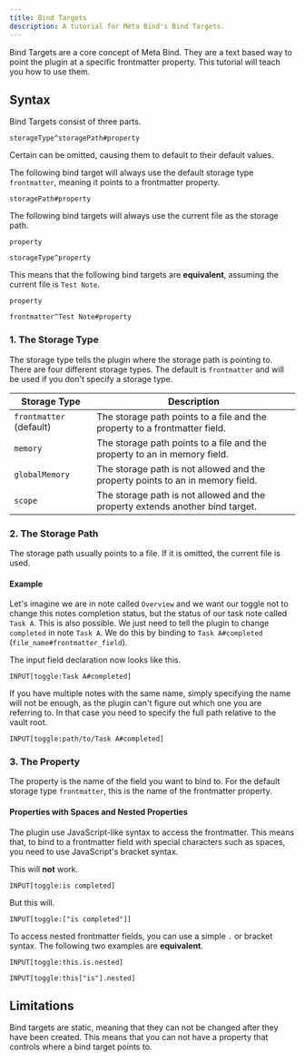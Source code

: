 ```yaml
---
title: Bind Targets
description: A tutorial for Meta Bind's Bind Targets.
---
```


Bind Targets are a core concept of Meta Bind.
They are a text based way to point the plugin at a specific frontmatter property.
This tutorial will teach you how to use them.

## Syntax

Bind Targets consist of three parts.

```meta-bind
storageType^storagePath#property
```

Certain can be omitted, causing them to default to their default values.

The following bind target will always use the default storage type `frontmatter`,
meaning it points to a frontmatter property.

```meta-bind
storagePath#property
```

The following bind targets will always use the current file as the storage path.

```meta-bind
property

storageType^property
```

This means that the following bind targets are **equivalent**, assuming the current file is `Test Note`.

```meta-bind
property

frontmatter^Test Note#property
```

### 1. The Storage Type

The storage type tells the plugin where the storage path is pointing to.
There are four different storage types.
The default is `frontmatter` and will be used if you don't specify a storage type.

| Storage Type            | Description                                                                    |
| ----------------------- | ------------------------------------------------------------------------------ |
| `frontmatter` (default) | The storage path points to a file and the property to a frontmatter field.     |
| `memory`                | The storage path points to a file and the property to an in memory field.      |
| `globalMemory`          | The storage path is not allowed and the property points to an in memory field. |
| `scope`                 | The storage path is not allowed and the property extends another bind target.  |

### 2. The Storage Path

The storage path usually points to a file.
If it is omitted, the current file is used.

#### Example

Let's imagine we are in note called `Overview` and we want our toggle not to change this notes completion status, but the status of our task note called `Task A`.
This is also possible. We just need to tell the plugin to change `completed` in note `Task A`. We do this by binding to `Task A#completed` (`file_name#frontmatter_field`).

The input field declaration now looks like this.

```meta-bind "Task A#completed"
INPUT[toggle:Task A#completed]
```

If you have multiple notes with the same name, simply specifying the name will not be enough, as the plugin can't figure out which one you are referring to.
In that case you need to specify the full path relative to the vault root.

```meta-bind "path/to/Task A#completed"
INPUT[toggle:path/to/Task A#completed]
```

### 3. The Property

The property is the name of the field you want to bind to.
For the default storage type `frontmatter`, this is the name of the frontmatter property.

#### Properties with Spaces and Nested Properties

The plugin use JavaScript-like syntax to access the frontmatter.
This means that, to bind to a frontmatter field with special characters such as spaces,
you need to use JavaScript's bracket syntax.

This will **not** work.

```meta-bind "is completed"
INPUT[toggle:is completed]
```

But this will.

```meta-bind '["is completed"]'
INPUT[toggle:["is completed"]]
```

To access nested frontmatter fields, you can use a simple `.` or bracket syntax.
The following two examples are **equivalent**.

```meta-bind "this.is.nested"
INPUT[toggle:this.is.nested]
```

```meta-bind 'this["is"].nested'
INPUT[toggle:this["is"].nested]
```

## Limitations

Bind targets are static, meaning that they can not be changed after they have been created.
This means that you can not have a property that controls where a bind target points to.
